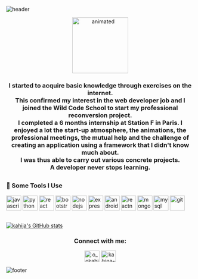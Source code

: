 ![header](https://capsule-render.vercel.app/api?type=wave&color=gradient&height=300&section=header&animation=fadeIn&text=Hi,%20I'm%20Kahina&fontSize=50)

<p align="center">
 <img width="150px" height=auto src="https://64.media.tumblr.com/c70e8fcdf61a132a873f99db163896a2/tumblr_o48ggtdpJA1sfmahro1_400.gifv" alt="animated" />
</p>

<!-- <h3 align="center">Passionnée d'informatique et de nouvelles technologies, j'ai profité de mon temps libre pour découvrir concrètement en quoi consiste le métier de développeur web.</br>J'ai commencé à acquérir des connaissances de base par le biais d'exercices sur internet.</br>Cela a confirmé mon intérêt pour le métier de développeur web et j'ai donc intégré la Wild Code School pour entamer mon projet de reconversion professionnelle.</br>J'ai ainsi pu mener à bien divers projets concrets.</h3> -->

<h3 align="center">I started to acquire basic knowledge through exercises on the internet.</br>
This confirmed my interest in the web developer job and I joined the Wild Code School to start my professional reconversion project.</br>
I completed a 6 months internship at Station F in Paris. I enjoyed a lot the start-up atmosphere, the animations, the professional meetings, the mutual help and the challenge of creating an application using a framework that I didn't know much about.</br>
I was thus able to carry out various concrete projects.</br>
A developer never stops learning.
</h3>

<!-- <p align="left"> <img src="https://komarev.com/ghpvc/?username=kahija&label=Profile%20views&color=0e75b6&style=flat" alt="kahija" /> </p> -->

<!-- <p align="left"> <a href="https://twitter.com/o_okahina" target="blank"><img src="https://img.shields.io/twitter/follow/o_okahina?logo=twitter&style=for-the-badge" alt="o_okahina" /></a> </p> -->

##
<h3 align="left">🚀 Some Tools I Use</h3>
<p align="left">
<a href="https://developer.mozilla.org/en-US/docs/Web/JavaScript" target="_blank"><img src="https://cdn.worldvectorlogo.com/logos/logo-javascript.svg" alt="javascript" width="40" height="40"/></a>
<a href="https://www.python.org" target="_blank"><img src="https://cdn.worldvectorlogo.com/logos/python-5.svg" alt="python" width="40" height="40"/></a>
<a href="https://reactjs.org/" target="_blank"><img src="https://cdn.worldvectorlogo.com/logos/react-2.svg" alt="react" width="40" height="40"/></a>
<a href="https://getbootstrap.com" target="_blank"><img src="https://cdn.worldvectorlogo.com/logos/bootstrap-4.svg" alt="bootstrap" width="40" height="40"/></a>
<a href="https://nodejs.org" target="_blank"><img src="https://cdn.worldvectorlogo.com/logos/nodejs-icon.svg" alt="nodejs" width="40" height="40"/></a>
<a href="https://expressjs.com" target="_blank"><img src="https://cdn.worldvectorlogo.com/logos/express-109.svg" alt="express" width="40" height="40"/></a>
<a href="https://developer.android.com" target="_blank"><img src="https://cdn.worldvectorlogo.com/logos/android.svg" alt="android" width="40" height="40"/></a>
<a href="https://reactnative.dev/" target="_blank"><img src="https://raw.githubusercontent.com/kristerkari/react-native-svg-transformer/master/images/react-native-logo.png" alt="reactnative" width="40" height="40"/></a>
<a href="https://www.mongodb.com/" target="_blank"><img src="https://cdn.worldvectorlogo.com/logos/mongodb-icon-1.svg" alt="mongodb" width="40" height="40"/></a>
<a href="https://www.mysql.com/" target="_blank"><img src="https://cdn.worldvectorlogo.com/logos/mysql-5.svg" alt="mysql" width="40" height="40"/></a>
<a href="https://git-scm.com/" target="_blank"><img src="https://www.vectorlogo.zone/logos/git-scm/git-scm-icon.svg" alt="git" width="40" height="40"/></a>
</p>
<!-- <h4>Programming Languages</h4>
<p align="left"><a href="https://developer.mozilla.org/en-US/docs/Web/JavaScript" target="_blank"><img src="https://devicons.github.io/devicon/devicon.git/icons/javascript/javascript-original.svg" alt="javascript" width="40" height="40"/></a><a href="https://www.python.org" target="_blank"><img src="https://devicons.github.io/devicon/devicon.git/icons/python/python-original.svg" alt="python" width="40" height="40"/></a></p>
<h4>Frontend Development</h4>
<p align="left"><a href="https://reactjs.org/" target="_blank"><img src="https://devicons.github.io/devicon/devicon.git/icons/react/react-original-wordmark.svg" alt="react" width="40" height="40"/></a><a href="https://getbootstrap.com" target="_blank"><img src="https://devicons.github.io/devicon/devicon.git/icons/bootstrap/bootstrap-plain.svg" alt="bootstrap" width="40" height="40"/></a></p>
<h4>Backend Development</h4>
<p align="left"><a href="https://nodejs.org" target="_blank"><img src="https://devicons.github.io/devicon/devicon.git/icons/nodejs/nodejs-original-wordmark.svg" alt="nodejs" width="40" height="40"/></a> <a href="https://expressjs.com" target="_blank"><img src="https://devicons.github.io/devicon/devicon.git/icons/express/express-original-wordmark.svg" alt="express" width="40" height="40"/></a></p>
<h4>Mobile App Development</h4>
<p align="left"><a href="https://developer.android.com" target="_blank"><img src="https://devicons.github.io/devicon/devicon.git/icons/android/android-original-wordmark.svg" alt="android" width="40" height="40"/></a><a href="https://reactnative.dev/" target="_blank"><img src="https://reactnative.dev/img/header_logo.svg" alt="reactnative" width="40" height="40"/></a></p>
<h4>Database</h4>
<p align="left"><a href="https://www.mongodb.com/" target="_blank"><img src="https://devicons.github.io/devicon/devicon.git/icons/mongodb/mongodb-original-wordmark.svg" alt="mongodb" width="40" height="40"/><a href="https://www.mysql.com/" target="_blank"><img src="https://devicons.github.io/devicon/devicon.git/icons/mysql/mysql-original-wordmark.svg" alt="mysql" width="40" height="40"/></p>
<h4>Other</h4>
<p align="left"><a href="https://git-scm.com/" target="_blank"><img src="https://www.vectorlogo.zone/logos/git-scm/git-scm-icon.svg" alt="git" width="40" height="40"/></p> -->




<!-- <h4>Static Site Generators</h4>
<p align="center">  <a href="https://www.gatsbyjs.com/" target="_blank"> <img src="https://www.vectorlogo.zone/logos/gatsbyjs/gatsbyjs-icon.svg" alt="gatsby" width="40" height="40"/> </a>  </a> <a href="https://jasmine.github.io/" target="_blank"> <img src="https://www.vectorlogo.zone/logos/jasmine/jasmine-icon.svg" alt="jasmine" width="40" height="40"/> </a>  </a> </a>  -->
<!-- <a href="https://postman.com" target="_blank"> <img src="https://www.vectorlogo.zone/logos/getpostman/getpostman-icon.svg" alt="postman" width="40" height="40"/> </a>  -->
 <!-- <a href="https://travis-ci.org" target="_blank"> <img src="https://www.vectorlogo.zone/logos/travis-ci/travis-ci-icon.svg" alt="travisci" width="40" height="40"/> </a> -->
 <!-- <a href="https://unity.com/" target="_blank"> <img src="https://www.vectorlogo.zone/logos/unity3d/unity3d-icon.svg" alt="unity" width="40" height="40"/> </a>  -->
 </p>

##

<!--![Top Languages Card](https://github-readme-stats.vercel.app/api/top-langs/?username=kahija) -->
[![kahija's GitHub stats](https://github-readme-stats.vercel.app/api?username=kahija&hide=stars,issues)](https://github.com/kahija/github-readme-stats)
     

<h3 align="center">Connect with me:</h3>
<p align="center">
<a href="https://twitter.com/o_okahina" target="blank"><img align="center" src="https://cdn.jsdelivr.net/npm/simple-icons@3.0.1/icons/twitter.svg" alt="o_okahina" height="30" width="40" /></a>
<a href="https://linkedin.com/in/kahina-ouarezki-66a33a182" target="blank"><img align="center" src="https://cdn.jsdelivr.net/npm/simple-icons@3.0.1/icons/linkedin.svg" alt="kahina-ouarezki-66a33a182" height="30" width="40" /></a>
</p>


![footer](https://capsule-render.vercel.app/api?type=wave&color=gradient&height=200&section=footer)


